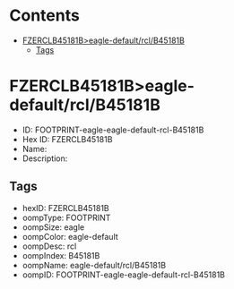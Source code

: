 



Contents
========

* [FZERCLB45181B>eagle-default/rcl/B45181B](#fzerclb45181beagle-defaultrclb45181b)
	* [Tags](#tags)

# FZERCLB45181B>eagle-default/rcl/B45181B

- ID: FOOTPRINT-eagle-eagle-default-rcl-B45181B
- Hex ID: FZERCLB45181B
- Name: 
- Description: 

## Tags

- hexID: FZERCLB45181B
- oompType: FOOTPRINT
- oompSize: eagle
- oompColor: eagle-default
- oompDesc: rcl
- oompIndex: B45181B
- oompName: eagle-default/rcl/B45181B
- oompID: FOOTPRINT-eagle-eagle-default-rcl-B45181B
